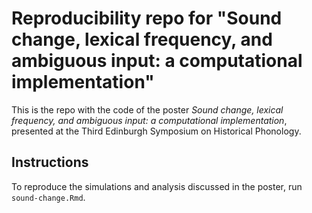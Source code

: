 # Reproducibility repo for "Sound change, lexical frequency, and ambiguous input: a computational implementation"

This is the repo with the code of the poster *Sound change, lexical frequency, and ambiguous input: a computational implementation*, presented at the Third Edinburgh Symposium on Historical Phonology.

## Instructions

To reproduce the simulations and analysis discussed in the poster, run `sound-change.Rmd`.
